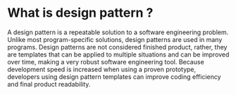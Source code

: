 # What is design pattern ?


A design pattern is a repeatable solution to a software engineering
problem. Unlike most program-specific solutions, design patterns are used
in many programs. Design patterns are not considered finished product,
rather, they are templates that can be applied to multiple situations and 
can be improved over time, making a very robust software engineering tool. 
Because development speed is increased when using a proven prototype,
developers using design pattern templates can improve coding efficiency and 
final product readability.
